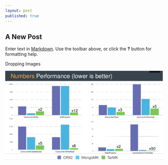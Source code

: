 ```yaml
---
layout: post
published: true
---
```


## A New Post

Enter text in [Markdown](http://daringfireball.net/projects/markdown/). Use the toolbar above, or click the **?** button for formatting help.

Dropping Images

![crx-mongo.png](/images/crx-mongo.png)


